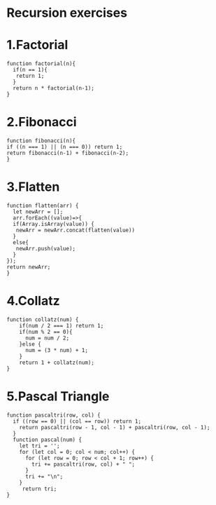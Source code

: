 # Recursion exercises

# 1.Factorial
    function factorial(n){
      if(n == 1){
       return 1;
      }
      return n * factorial(n-1);
    }
    
# 2.Fibonacci
    function fibonacci(n){
    if ((n === 1) || (n === 0)) return 1;
    return fibonacci(n-1) + fibonacci(n-2);
    }


# 3.Flatten
    function flatten(arr) {
      let newArr = [];
      arr.forEach((value)=>{
      if(Array.isArray(value)) {
       newArr = newArr.concat(flatten(value))
      }
      else{
       newArr.push(value);
      }
    });
    return newArr;
    }
# 4.Collatz
    function collatz(num) {
        if(num / 2 === 1) return 1;
        if(num % 2 == 0){
          num = num / 2;
        }else {
          num = (3 * num) + 1;
        }
        return 1 + collatz(num);
    }
# 5.Pascal Triangle 
    function pascaltri(row, col) {
      if ((row == 0) || (col == row)) return 1;
        return pascaltri(row - 1, col - 1) + pascaltri(row, col - 1);
      }
      function pascal(num) {
        let tri = '';
        for (let col = 0; col < num; col++) {
          for (let row = 0; row < col + 1; row++) {
            tri += pascaltri(row, col) + " ";
          }
          tri += "\n";
        }
         return tri;
    }
    

